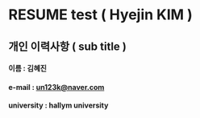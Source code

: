 # RESUME test ( Hyejin KIM )

## 개인 이력사항 ( sub title )

#### 이름 : 김혜진
#### e-mail : un123k@naver.com
#### university : hallym university
